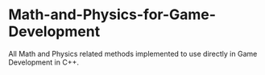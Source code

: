 # Math-and-Physics-for-Game-Development
All Math and Physics related methods implemented to use directly in Game Development in C++.
